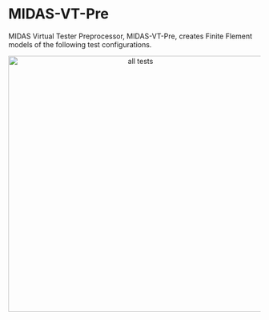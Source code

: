 # MIDAS-VT-Pre
MIDAS Virtual Tester Preprocessor, MIDAS-VT-Pre, creates Finite Flement models of the following test configurations.
<p align="center">
  <img src="https://github.com/K1-ZR/midas-vt-pre/blob/master/Gallery/AT.png" width="512" title="all tests">
</p>
